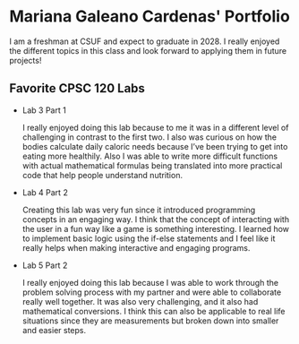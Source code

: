 # Mariana Galeano Cardenas' Portfolio

I am a freshman at CSUF and expect to graduate in 2028. I really enjoyed the different topics in this class and look forward to applying them in future projects!

## Favorite CPSC 120 Labs

* Lab 3 Part 1

    I really enjoyed doing this lab because to me it was in a different level of challenging in contrast to the first two. I also was curious on how the bodies calculate daily caloric needs because I’ve been trying to get into eating more healthily. Also I was able to write more difficult functions with actual mathematical formulas being translated into more practical code that help people understand nutrition.

* Lab 4 Part 2

    Creating this lab was very fun since it introduced programming concepts in an engaging way. I think that the concept of interacting with the user in a fun way like a game is something interesting. I learned how to implement basic logic using the if-else statements and I feel like it really helps when making interactive and engaging programs.

* Lab 5 Part 2

    I really enjoyed doing this lab because I was able to work through the problem solving process with my partner and were able to collaborate really well together. It was also very challenging, and it also had mathematical conversions. I think this can also be applicable to real life situations since they are measurements but broken down into smaller and easier steps.

